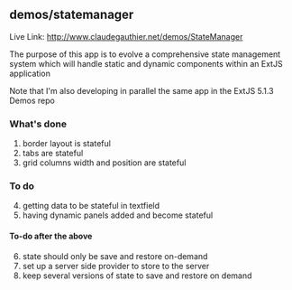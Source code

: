 ## demos/statemanager

Live Link: http://www.claudegauthier.net/demos/StateManager

The purpose of this app is to evolve a comprehensive state management system which will handle static and dynamic components within an ExtJS application

Note that I'm also developing in parallel the same app in the ExtJS 5.1.3 Demos repo


### What's done

1.  border layout is stateful
2.  tabs are stateful
3.  grid columns width and position are stateful


### To do

4.	getting data to be stateful in textfield
5.	having dynamic panels added and become stateful


#### To-do after the above

6.	state should only be save and restore on-demand
7.  set up a server side provider to store to the server
8.	keep several versions of state to save and restore on demand

